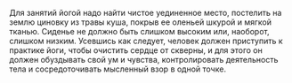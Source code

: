 Для занятий йогой надо найти чистое уединенное место, постелить на землю циновку из травы куша, покрыв ее оленьей шкурой и мягкой тканью. Сиденье не должно быть слишком высоким или, наоборот, слишком низким. Усевшись как следует, человек должен приступить к практике йоги, чтобы очистить сердце от скверны, и для этого он должен обуздывать свой ум и чувства, контролировать деятельность тела и сосредоточивать мысленный взор в одной точке.